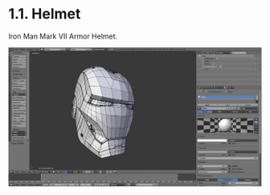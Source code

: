 # 1.1. Helmet

Iron Man Mark VII Armor Helmet.

![iron_man_mark_vii_armor_helmet](/Pictures/1.1_helmet.jpg)

